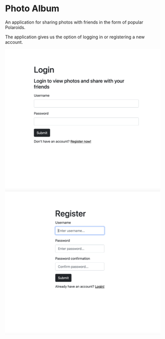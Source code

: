 
# Photo Album

An application for sharing photos with friends in the form 
of popular Polaroids. 

The application gives us the option of logging in or registering 
a new account.

![Screenshot](screens/login.png) ![Screenshot](screens/register.png)
